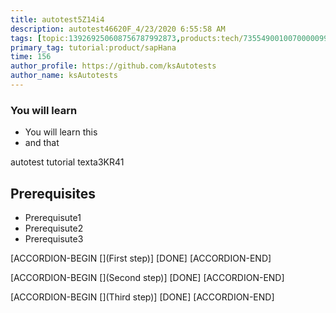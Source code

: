 ```yaml
---
title: autotest5Z14i4
description: autotest46620F_4/23/2020 6:55:58 AM
tags: [topic:139269250608756787992873,products:tech/73554900100700000996,tutorial:experience/advanced]
primary_tag: tutorial:product/sapHana
time: 156
author_profile: https://github.com/ksAutotests
author_name: ksAutotests
---
```

### You will learn
- You will learn this
- and that

autotest tutorial texta3KR41

## Prerequisites
- Prerequisute1
- Prerequisute2
- Prerequisute3

[ACCORDION-BEGIN [](First step)]
[DONE]
[ACCORDION-END]

[ACCORDION-BEGIN [](Second step)]
[DONE]
[ACCORDION-END]

[ACCORDION-BEGIN [](Third step)]
[DONE]
[ACCORDION-END]

